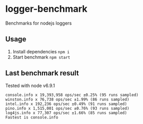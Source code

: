 # logger-benchmark
Benchmarks for nodejs loggers

## Usage

1. Install dependencies
`npm i`
2. Start benchmark
`npm start`

## Last benchmark result
Tested with node v6.9.1
```
console.info x 19,393,958 ops/sec ±0.25% (95 runs sampled)
winston.info x 76,738 ops/sec ±1.99% (86 runs sampled)
intel.info x 192,236 ops/sec ±0.49% (91 runs sampled)
pino.info x 1,515,001 ops/sec ±0.76% (93 runs sampled)
log4js.info x 77,307 ops/sec ±1.66% (85 runs sampled)
Fastest is console.info
```